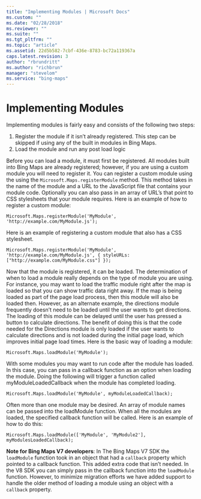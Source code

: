 ```yaml
---
title: "Implementing Modules | Microsoft Docs"
ms.custom: ""
ms.date: "02/28/2018"
ms.reviewer: ""
ms.suite: ""
ms.tgt_pltfrm: ""
ms.topic: "article"
ms.assetid: 22d5b582-7cbf-436e-8783-bc72a119367a
caps.latest.revision: 3
author: "rbrundritt"
ms.author: "richbrun"
manager: "stevelom"
ms.service: "bing-maps"
---
```

# Implementing Modules
Implementing modules is fairly easy and consists of the following two steps:

1.	Register the module if it isn’t already registered. This step can be skipped if using any of the built in modules in Bing Maps.
2.	Load the module and run any post load logic 

Before you can load a module, it must first be registered. All modules built into Bing Maps are already registered; however, if you are using a custom module you will need to register it. You can register a custom module using the using the `Microsoft.Maps.registerModule` method. This method takes in the name of the module and a URL to the JavaScript file that contains your module code. Optionally you can also pass in an array of URL’s that point to CSS stylesheets that your module requires. Here is an example of how to register a custom module: 

`Microsoft.Maps.registerModule('MyModule', 'http://example.com/MyModule.js');`

Here is an example of registering a custom module that also has a CSS stylesheet.

`Microsoft.Maps.registerModule('MyModule', 'http://example.com/MyModule.js', { styleURLs: ["http://example.com/MyModule.css"] });`

Now that the module is registered, it can be loaded. The determination of when to load a module really depends on the type of module you are using. For instance, you may want to load the traffic module right after the map is loaded so that you can show traffic data right away. If the map is being loaded as part of the page load process, then this module will also be loaded then. However, as an alternate example, the directions module frequently doesn’t need to be loaded until the user wants to get directions. The loading of this module can be delayed until the user has pressed a button to calculate directions. The benefit of doing this is that the code needed for the Directions module is only loaded if the user wants to calculate directions and is not loaded during the initial page load, which improves initial page load times. Here is the basic way of loading a module:

`Microsoft.Maps.loadModule('MyModule');`

With some modules you may want to run code after the module has loaded. In this case, you can pass in a callback function as an option when loading the module. Doing the following will trigger a function called myModuleLoadedCallback when the module has completed loading.

`Microsoft.Maps.loadModule('MyModule', myModuleLoadedCallback);`

Often more than one module may be desired. An array of module names can be passed into the loadModule function. When all the modules are loaded, the specified callback function will be called. Here is an example of how to do this:

`Microsoft.Maps.loadModule(['MyModule', 'MyModule2'], myModulesLoadedCallback);`

**Note for Bing Maps V7 developers**: In The Bing Maps V7 SDK the `loadModule` function took in an object that had a `callback` property which pointed to a callback function. This added extra code that isn’t needed. In the V8 SDK you can simply pass in the callback function into the `loadModule` function. However, to minimize migration efforts we have added support to handle the older method of loading a module using an object with a `callback` property.

